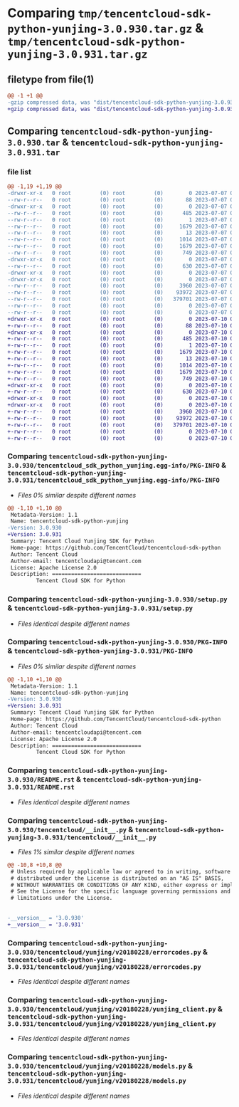 # Comparing `tmp/tencentcloud-sdk-python-yunjing-3.0.930.tar.gz` & `tmp/tencentcloud-sdk-python-yunjing-3.0.931.tar.gz`

## filetype from file(1)

```diff
@@ -1 +1 @@
-gzip compressed data, was "dist/tencentcloud-sdk-python-yunjing-3.0.930.tar", last modified: Fri Jul  7 00:37:10 2023, max compression
+gzip compressed data, was "dist/tencentcloud-sdk-python-yunjing-3.0.931.tar", last modified: Mon Jul 10 01:02:34 2023, max compression
```

## Comparing `tencentcloud-sdk-python-yunjing-3.0.930.tar` & `tencentcloud-sdk-python-yunjing-3.0.931.tar`

### file list

```diff
@@ -1,19 +1,19 @@
-drwxr-xr-x   0 root         (0) root         (0)        0 2023-07-07 00:37:10.000000 tencentcloud-sdk-python-yunjing-3.0.930/
--rw-r--r--   0 root         (0) root         (0)       88 2023-07-07 00:37:10.000000 tencentcloud-sdk-python-yunjing-3.0.930/setup.cfg
-drwxr-xr-x   0 root         (0) root         (0)        0 2023-07-07 00:37:10.000000 tencentcloud-sdk-python-yunjing-3.0.930/tencentcloud_sdk_python_yunjing.egg-info/
--rw-r--r--   0 root         (0) root         (0)      485 2023-07-07 00:37:10.000000 tencentcloud-sdk-python-yunjing-3.0.930/tencentcloud_sdk_python_yunjing.egg-info/SOURCES.txt
--rw-r--r--   0 root         (0) root         (0)        1 2023-07-07 00:37:10.000000 tencentcloud-sdk-python-yunjing-3.0.930/tencentcloud_sdk_python_yunjing.egg-info/dependency_links.txt
--rw-r--r--   0 root         (0) root         (0)     1679 2023-07-07 00:37:10.000000 tencentcloud-sdk-python-yunjing-3.0.930/tencentcloud_sdk_python_yunjing.egg-info/PKG-INFO
--rw-r--r--   0 root         (0) root         (0)       13 2023-07-07 00:37:10.000000 tencentcloud-sdk-python-yunjing-3.0.930/tencentcloud_sdk_python_yunjing.egg-info/top_level.txt
--rw-r--r--   0 root         (0) root         (0)     1014 2023-07-07 00:37:10.000000 tencentcloud-sdk-python-yunjing-3.0.930/setup.py
--rw-r--r--   0 root         (0) root         (0)     1679 2023-07-07 00:37:10.000000 tencentcloud-sdk-python-yunjing-3.0.930/PKG-INFO
--rw-r--r--   0 root         (0) root         (0)      749 2023-07-07 00:37:10.000000 tencentcloud-sdk-python-yunjing-3.0.930/README.rst
-drwxr-xr-x   0 root         (0) root         (0)        0 2023-07-07 00:37:10.000000 tencentcloud-sdk-python-yunjing-3.0.930/tencentcloud/
--rw-r--r--   0 root         (0) root         (0)      630 2023-07-07 00:37:10.000000 tencentcloud-sdk-python-yunjing-3.0.930/tencentcloud/__init__.py
-drwxr-xr-x   0 root         (0) root         (0)        0 2023-07-07 00:37:10.000000 tencentcloud-sdk-python-yunjing-3.0.930/tencentcloud/yunjing/
-drwxr-xr-x   0 root         (0) root         (0)        0 2023-07-07 00:37:10.000000 tencentcloud-sdk-python-yunjing-3.0.930/tencentcloud/yunjing/v20180228/
--rw-r--r--   0 root         (0) root         (0)     3960 2023-07-07 00:37:10.000000 tencentcloud-sdk-python-yunjing-3.0.930/tencentcloud/yunjing/v20180228/errorcodes.py
--rw-r--r--   0 root         (0) root         (0)    93972 2023-07-07 00:37:10.000000 tencentcloud-sdk-python-yunjing-3.0.930/tencentcloud/yunjing/v20180228/yunjing_client.py
--rw-r--r--   0 root         (0) root         (0)   379701 2023-07-07 00:37:10.000000 tencentcloud-sdk-python-yunjing-3.0.930/tencentcloud/yunjing/v20180228/models.py
--rw-r--r--   0 root         (0) root         (0)        0 2023-07-07 00:37:10.000000 tencentcloud-sdk-python-yunjing-3.0.930/tencentcloud/yunjing/v20180228/__init__.py
--rw-r--r--   0 root         (0) root         (0)        0 2023-07-07 00:37:10.000000 tencentcloud-sdk-python-yunjing-3.0.930/tencentcloud/yunjing/__init__.py
+drwxr-xr-x   0 root         (0) root         (0)        0 2023-07-10 01:02:34.000000 tencentcloud-sdk-python-yunjing-3.0.931/
+-rw-r--r--   0 root         (0) root         (0)       88 2023-07-10 01:02:34.000000 tencentcloud-sdk-python-yunjing-3.0.931/setup.cfg
+drwxr-xr-x   0 root         (0) root         (0)        0 2023-07-10 01:02:34.000000 tencentcloud-sdk-python-yunjing-3.0.931/tencentcloud_sdk_python_yunjing.egg-info/
+-rw-r--r--   0 root         (0) root         (0)      485 2023-07-10 01:02:34.000000 tencentcloud-sdk-python-yunjing-3.0.931/tencentcloud_sdk_python_yunjing.egg-info/SOURCES.txt
+-rw-r--r--   0 root         (0) root         (0)        1 2023-07-10 01:02:34.000000 tencentcloud-sdk-python-yunjing-3.0.931/tencentcloud_sdk_python_yunjing.egg-info/dependency_links.txt
+-rw-r--r--   0 root         (0) root         (0)     1679 2023-07-10 01:02:34.000000 tencentcloud-sdk-python-yunjing-3.0.931/tencentcloud_sdk_python_yunjing.egg-info/PKG-INFO
+-rw-r--r--   0 root         (0) root         (0)       13 2023-07-10 01:02:34.000000 tencentcloud-sdk-python-yunjing-3.0.931/tencentcloud_sdk_python_yunjing.egg-info/top_level.txt
+-rw-r--r--   0 root         (0) root         (0)     1014 2023-07-10 01:02:34.000000 tencentcloud-sdk-python-yunjing-3.0.931/setup.py
+-rw-r--r--   0 root         (0) root         (0)     1679 2023-07-10 01:02:34.000000 tencentcloud-sdk-python-yunjing-3.0.931/PKG-INFO
+-rw-r--r--   0 root         (0) root         (0)      749 2023-07-10 01:02:34.000000 tencentcloud-sdk-python-yunjing-3.0.931/README.rst
+drwxr-xr-x   0 root         (0) root         (0)        0 2023-07-10 01:02:34.000000 tencentcloud-sdk-python-yunjing-3.0.931/tencentcloud/
+-rw-r--r--   0 root         (0) root         (0)      630 2023-07-10 01:02:34.000000 tencentcloud-sdk-python-yunjing-3.0.931/tencentcloud/__init__.py
+drwxr-xr-x   0 root         (0) root         (0)        0 2023-07-10 01:02:34.000000 tencentcloud-sdk-python-yunjing-3.0.931/tencentcloud/yunjing/
+drwxr-xr-x   0 root         (0) root         (0)        0 2023-07-10 01:02:34.000000 tencentcloud-sdk-python-yunjing-3.0.931/tencentcloud/yunjing/v20180228/
+-rw-r--r--   0 root         (0) root         (0)     3960 2023-07-10 01:02:34.000000 tencentcloud-sdk-python-yunjing-3.0.931/tencentcloud/yunjing/v20180228/errorcodes.py
+-rw-r--r--   0 root         (0) root         (0)    93972 2023-07-10 01:02:34.000000 tencentcloud-sdk-python-yunjing-3.0.931/tencentcloud/yunjing/v20180228/yunjing_client.py
+-rw-r--r--   0 root         (0) root         (0)   379701 2023-07-10 01:02:34.000000 tencentcloud-sdk-python-yunjing-3.0.931/tencentcloud/yunjing/v20180228/models.py
+-rw-r--r--   0 root         (0) root         (0)        0 2023-07-10 01:02:34.000000 tencentcloud-sdk-python-yunjing-3.0.931/tencentcloud/yunjing/v20180228/__init__.py
+-rw-r--r--   0 root         (0) root         (0)        0 2023-07-10 01:02:34.000000 tencentcloud-sdk-python-yunjing-3.0.931/tencentcloud/yunjing/__init__.py
```

### Comparing `tencentcloud-sdk-python-yunjing-3.0.930/tencentcloud_sdk_python_yunjing.egg-info/PKG-INFO` & `tencentcloud-sdk-python-yunjing-3.0.931/tencentcloud_sdk_python_yunjing.egg-info/PKG-INFO`

 * *Files 0% similar despite different names*

```diff
@@ -1,10 +1,10 @@
 Metadata-Version: 1.1
 Name: tencentcloud-sdk-python-yunjing
-Version: 3.0.930
+Version: 3.0.931
 Summary: Tencent Cloud Yunjing SDK for Python
 Home-page: https://github.com/TencentCloud/tencentcloud-sdk-python
 Author: Tencent Cloud
 Author-email: tencentcloudapi@tencent.com
 License: Apache License 2.0
 Description: ============================
         Tencent Cloud SDK for Python
```

### Comparing `tencentcloud-sdk-python-yunjing-3.0.930/setup.py` & `tencentcloud-sdk-python-yunjing-3.0.931/setup.py`

 * *Files identical despite different names*

### Comparing `tencentcloud-sdk-python-yunjing-3.0.930/PKG-INFO` & `tencentcloud-sdk-python-yunjing-3.0.931/PKG-INFO`

 * *Files 0% similar despite different names*

```diff
@@ -1,10 +1,10 @@
 Metadata-Version: 1.1
 Name: tencentcloud-sdk-python-yunjing
-Version: 3.0.930
+Version: 3.0.931
 Summary: Tencent Cloud Yunjing SDK for Python
 Home-page: https://github.com/TencentCloud/tencentcloud-sdk-python
 Author: Tencent Cloud
 Author-email: tencentcloudapi@tencent.com
 License: Apache License 2.0
 Description: ============================
         Tencent Cloud SDK for Python
```

### Comparing `tencentcloud-sdk-python-yunjing-3.0.930/README.rst` & `tencentcloud-sdk-python-yunjing-3.0.931/README.rst`

 * *Files identical despite different names*

### Comparing `tencentcloud-sdk-python-yunjing-3.0.930/tencentcloud/__init__.py` & `tencentcloud-sdk-python-yunjing-3.0.931/tencentcloud/__init__.py`

 * *Files 1% similar despite different names*

```diff
@@ -10,8 +10,8 @@
 # Unless required by applicable law or agreed to in writing, software
 # distributed under the License is distributed on an "AS IS" BASIS,
 # WITHOUT WARRANTIES OR CONDITIONS OF ANY KIND, either express or implied.
 # See the License for the specific language governing permissions and
 # limitations under the License.
 
 
-__version__ = '3.0.930'
+__version__ = '3.0.931'
```

### Comparing `tencentcloud-sdk-python-yunjing-3.0.930/tencentcloud/yunjing/v20180228/errorcodes.py` & `tencentcloud-sdk-python-yunjing-3.0.931/tencentcloud/yunjing/v20180228/errorcodes.py`

 * *Files identical despite different names*

### Comparing `tencentcloud-sdk-python-yunjing-3.0.930/tencentcloud/yunjing/v20180228/yunjing_client.py` & `tencentcloud-sdk-python-yunjing-3.0.931/tencentcloud/yunjing/v20180228/yunjing_client.py`

 * *Files identical despite different names*

### Comparing `tencentcloud-sdk-python-yunjing-3.0.930/tencentcloud/yunjing/v20180228/models.py` & `tencentcloud-sdk-python-yunjing-3.0.931/tencentcloud/yunjing/v20180228/models.py`

 * *Files identical despite different names*


